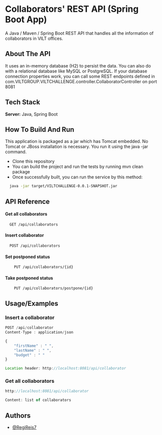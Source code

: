 
# Collaborators' REST API (Spring Boot App)

A Java / Maven / Spring Boot REST API that handles all the information of collaborators in VILT offices.
## About The API

 It uses an in-memory database (H2) to persist the data. You can also do with a relational database like MySQL or PostgreSQL. If your database connection properties work, you can call some REST endpoints defined in com.VILTGROUP.VILTCHALLENGE.controller.CollaboratorController on port 8081  
## Tech Stack

**Server:** Java, Spring Boot

  
## How To Build And Run

This application is packaged as a jar which has Tomcat embedded. No Tomcat or JBoss installation is necessary. You run it using the java -jar command.

- Clone this repository
- You can build the project and run the tests by running mvn clean package
- Once successfully built, you can run the service by this method:
```bash
  java -jar target/VILTCHALLENGE-0.0.1-SNAPSHOT.jar
```
    
## API Reference

#### Get all collaborators

```http
  GET /api/collaborators
```

#### Insert collaborator

```http
  POST /api/collaborators
```

#### Set postponed status

```http
    PUT /api/collaborators/{id}
```

#### Take postponed status

```http
    PUT /api/collaborators/postpone/{id}
```

  
## Usage/Examples
### Insert a collaborator
```javascript
POST /api/collaborator
Content-Type : application/json

{
    "firstName" : " ",
    "lastName" : " ",
    "budget" : " "
}

Location header: http://localhost:8081/api/collaborator
```

### Get all collaborators

```javascript
http://localhost:8081/api/collaborator

Content: list of collaborators
```

  
## Authors

- [@RegiReis7](https://github.com/RegiReis7)

  
